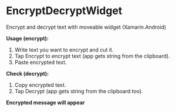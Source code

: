 # EncryptDecryptWidget
Encrypt and decrypt text with moveable widget (Xamarin.Android)

**Usage (encrypt):**

1. Write text you want to encrypt and cut it.
2. Tap Encrypt to encrypt text (app gets string from the clipboard).
3. Paste encrypted text.


**Check (decrypt):**

1. Copy encrypted text.
2. Tap Decrypt (app gets string from the clipboard too). 


**Encrypted message will appear**
